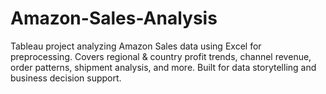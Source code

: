 # Amazon-Sales-Analysis
Tableau project analyzing Amazon Sales data using Excel for preprocessing.  Covers regional &amp; country profit trends, channel revenue, order patterns,  shipment analysis, and more. Built for data storytelling and business decision support.
